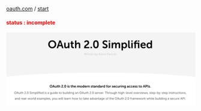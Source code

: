 [oauth.com](https://www.oauth.com/) / [start](https://github.com/alithecodeguy/articles/blob/main/OAuth/OAuth%202.0%20Simplified/00%20Background/Background_en.md)

<h4 style="color : red;">
    status : incomplete
</h4>

<p align="center">
    <img src="./source.png"/>
</p>
